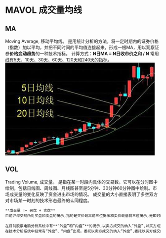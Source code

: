 # MAVOL 成交量均线

## MA
Moving Average, 移动平均线。
是用统计分析的方法，将一定时期内的证券价格（指数）加以平均，并把不同时间的平均值连接起来，形成一根MA，用以观察证券**价格变动趋势**的一种技术指标。
计算方式：**N日MA = N日收市价之和 / N**
常用线有5天、10天、30天、60天、120天和240天的指标。
![MA](https://raw.githubusercontent.com/ericwangzq/Eric_Blog/master/assets/20200430175328.png?token=ACWILHF7ZO2U54CXXKY7YSS6VKQFO)

## VOL
Trading Volume, 成交量。
是指在某一时段内具体的交易数。它可以在分时图中绘制，包括日线图、周线图、月线图甚至是5分钟、30分钟60分钟图中绘制。市场成交量的变化反映了资金进出市场的情况。
成交量的大小直接表明了多空双方对市场某一时刻的技术形态最终的认同程度。

```markdown
**成交量 != 买盘 + 卖盘**
目前沪深交易所对买盘和卖盘的揭示,指的是买价最高前三位揭示和卖价最低前三位揭示,是即时的买盘揭示和卖盘揭示,其成交后纳入成交量,不成交不能纳入成交量,因此,买盘与卖盘之和与成交量没有关系。

在目前股票电脑分析系统中有**“外盘”和“内盘”**的揭示,以卖方成交的纳入“外盘”,以买方成交的纳入“内盘”,这样就可以区分成交量哪些以买方成交、哪些以卖方成交。
在技术分析系统中经常有“外盘”、“内盘”出现。委托以卖方成交的纳入“外盘”,委托以买方成交的纳入“内盘”。“外盘”和“内盘”相加为成交量。由于以卖方成交的委托纳入外盘,如外盘很大意味着多数卖的价位都有人来接,显示买势强劲；而以买方成交的纳入内盘,如内盘过大,则意味着大多数的买入价都有人愿卖,显示卖方力量较大。如内盘和外盘大体相近,则买卖力量相当。
```

